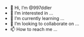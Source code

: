 - 👋 Hi, I’m @997ddler
- 👀 I’m interested in ...
- 🌱 I’m currently learning ...
- 💞️ I’m looking to collaborate on ...
- 📫 How to reach me ...

<!---
997ddler/997ddler is a ✨ special ✨ repository because its `README.md` (this file) appears on your GitHub profile.
You can click the Preview link to take a look at your changes.
--->
